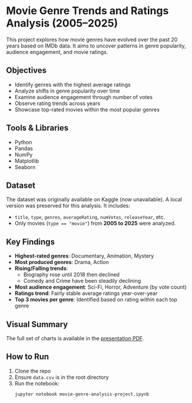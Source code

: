 # Movie Genre Trends and Ratings Analysis (2005–2025)

This project explores how movie genres have evolved over the past 20 years based on IMDb data. It aims to uncover patterns in genre popularity, audience engagement, and movie ratings.

## Objectives

- Identify genres with the highest average ratings
- Analyze shifts in genre popularity over time
- Examine audience engagement through number of votes
- Observe rating trends across years
- Showcase top-rated movies within the most popular genres

## Tools & Libraries

- Python
- Pandas
- NumPy
- Matplotlib
- Seaborn

## Dataset

The dataset was originally available on Kaggle (now unavailable). A local version was preserved for this analysis. It includes:

- `title`, `type`, `genres`, `averageRating`, `numVotes`, `releaseYear`, etc.
- Only movies (`type == "movie"`) from **2005 to 2025** were analyzed.

## Key Findings

- **Highest-rated genres**: Documentary, Animation, Mystery
- **Most produced genres**: Drama, Action
- **Rising/Falling trends**:
  - Biography rose until 2018 then declined
  - Comedy and Crime have been steadily declining
- **Most audience engagement**: Sci-Fi, Horror, Adventure (by vote count)
- **Ratings trend**: Fairly stable average ratings year-over-year
- **Top 3 movies per genre**: Identified based on rating within each top genre

## Visual Summary

The full set of charts is available in the [presentation PDF](./Movie%20Genre%20Trends%20and%20Ratings%20Analysis%20.pdf).

## How to Run

1. Clone the repo
2. Ensure `data.csv` is in the root directory
3. Run the notebook:
   ```bash
   jupyter notebook movie-genre-analysis-project.ipynb
